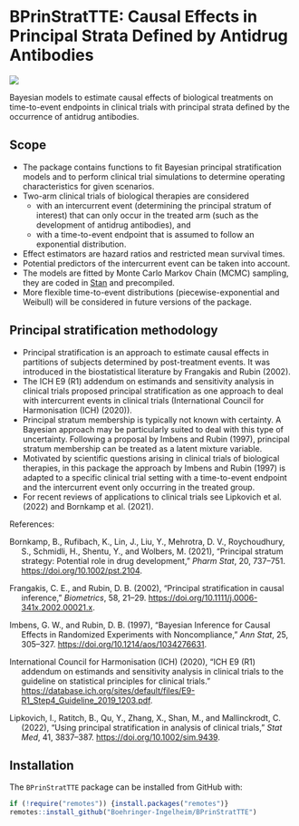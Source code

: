 
<!-- README.md is generated from README.Rmd. Please edit that file -->

# BPrinStratTTE: Causal Effects in Principal Strata Defined by Antidrug Antibodies

<!-- badges: start -->

[![](https://img.shields.io/badge/lifecycle-experimental-orange.svg)](https://lifecycle.r-lib.org/articles/stages.html#experimental)
<!-- badges: end -->

Bayesian models to estimate causal effects of biological treatments on
time-to-event endpoints in clinical trials with principal strata defined
by the occurrence of antidrug antibodies.

## Scope

- The package contains functions to fit Bayesian principal
  stratification models and to perform clinical trial simulations to
  determine operating characteristics for given scenarios.
- Two-arm clinical trials of biological therapies are considered
  - with an intercurrent event (determining the principal stratum of
    interest) that can only occur in the treated arm (such as the
    development of antidrug antibodies), and
  - with a time-to-event endpoint that is assumed to follow an
    exponential distribution.
- Effect estimators are hazard ratios and restricted mean survival
  times.
- Potential predictors of the intercurrent event can be taken into
  account.
- The models are fitted by Monte Carlo Markov Chain (MCMC) sampling,
  they are coded in [Stan](https://mc-stan.org/) and precompiled.
- More flexible time-to-event distributions (piecewise-exponential and
  Weibull) will be considered in future versions of the package.

## Principal stratification methodology

- Principal stratification is an approach to estimate causal effects in
  partitions of subjects determined by post-treatment events. It was
  introduced in the biostatistical literature by Frangakis and Rubin
  (2002).
- The ICH E9 (R1) addendum on estimands and sensitivity analysis in
  clinical trials proposed principal stratification as one approach to
  deal with intercurrent events in clinical trials (International
  Council for Harmonisation (ICH) (2020)).
- Principal stratum membership is typically not known with certainty. A
  Bayesian approach may be particularly suited to deal with this type of
  uncertainty. Following a proposal by Imbens and Rubin (1997),
  principal stratum membership can be treated as a latent mixture
  variable.
- Motivated by scientific questions arising in clinical trials of
  biological therapies, in this package the approach by Imbens and
  Rubin (1997) is adapted to a specific clinical trial setting with a
  time-to-event endpoint and the intercurrent event only occurring in
  the treated group.
- For recent reviews of applications to clinical trials see Lipkovich et
  al. (2022) and Bornkamp et al. (2021).

<!-- <font size="3"> -->
References: <br>

<div id="refs" class="references csl-bib-body hanging-indent">

<div id="ref-Bornkamp2021" class="csl-entry">

Bornkamp, B., Rufibach, K., Lin, J., Liu, Y., Mehrotra, D. V.,
Roychoudhury, S., Schmidli, H., Shentu, Y., and Wolbers, M. (2021),
“<span class="nocase">Principal stratum strategy: Potential role in drug
development</span>,” *Pharm Stat*, 20, 737–751.
<https://doi.org/10.1002/pst.2104>.

</div>

<div id="ref-Frangakis2002" class="csl-entry">

Frangakis, C. E., and Rubin, D. B. (2002),
“<span class="nocase">Principal stratification in causal
inference</span>,” *Biometrics*, 58, 21–29.
<https://doi.org/10.1111/j.0006-341x.2002.00021.x>.

</div>

<div id="ref-Imbens1997" class="csl-entry">

Imbens, G. W., and Rubin, D. B. (1997), “Bayesian Inference for Causal
Effects in Randomized Experiments with Noncompliance,” *Ann Stat*, 25,
305–327. <https://doi.org/10.1214/aos/1034276631>.

</div>

<div id="ref-ICHE9R1Guideline" class="csl-entry">

International Council for Harmonisation (ICH) (2020), “ICH E9 (R1)
addendum on estimands and sensitivity analysis in clinical trials to the
guideline on statistical principles for clinical trials.”
<https://database.ich.org/sites/default/files/E9-R1_Step4_Guideline_2019_1203.pdf>.

</div>

<div id="ref-Lipkovich2022" class="csl-entry">

Lipkovich, I., Ratitch, B., Qu, Y., Zhang, X., Shan, M., and
Mallinckrodt, C. (2022), “Using principal stratification in analysis of
clinical trials,” *Stat Med*, 41, 3837–387.
<https://doi.org/10.1002/sim.9439>.

</div>

</div>

<!-- </font> -->

## Installation

The `BPrinStratTTE` package can be installed from GitHub with:

``` r
if (!require("remotes")) {install.packages("remotes")}
remotes::install_github("Boehringer-Ingelheim/BPrinStratTTE")
```
